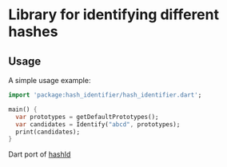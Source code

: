 # Library for identifying different hashes

## Usage

A simple usage example:

```dart
import 'package:hash_identifier/hash_identifier.dart';

main() {
  var prototypes = getDefaultPrototypes();
  var candidates = Identify("abcd", prototypes);
  print(candidates);
}
```

Dart port of [hashId](https://pypi.org/project/hashID/)
